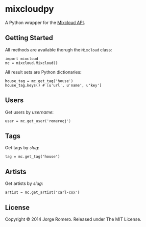 mixcloudpy
==========

A Python wrapper for the [Mixcloud API](http://www.mixcloud.com/developers/).

## Getting Started

All methods are available thorugh the `Mixcloud` class:

```
import mixcloud
mc = mixcloud.Mixcloud()
```

All result sets are Python dictionaries:

```
house_tag = mc.get_tag('house')
house_tag.keys() # [u'url', u'name', u'key']
```

## Users

Get users by *username*:

```
user = mc.get_user('romeroqj')
```

## Tags

Get tags by *slug*:

```
tag = mc.get_tag('house')
```

## Artists

Get artists by *slug*:

```
artist = mc.get_artist('carl-cox')
```

## License

Copyright &copy; 2014 Jorge Romero. Released under The MIT License.

